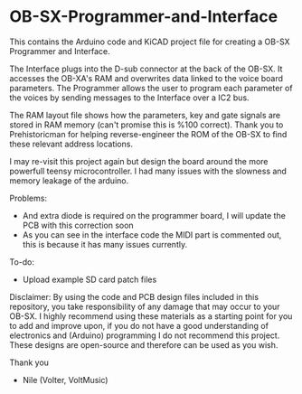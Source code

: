 # OB-SX-Programmer-and-Interface
This contains the Arduino code and KiCAD project file for creating a OB-SX Programmer and Interface.

The Interface plugs into the D-sub connector at the back of the OB-SX. It accesses the OB-XA's RAM and overwrites data linked to the voice board parameters.
The Programmer allows the user to program each parameter of the voices by sending messages to the Interface over a IC2 bus.

The RAM layout file shows how the parameters, key and gate signals are stored in RAM memory (can't promise this is %100 correct). Thank you to Prehistoricman for helping reverse-engineer the ROM of the OB-SX to find these relevant address locations.

I may re-visit this project again but design the board around the more powerfull teensy microcontroller. I had many issues with the slowness and memory leakage of the arduino.

Problems:
- And extra diode is required on the programmer board, I will update the PCB with this correction soon
- As you can see in the interface code the MIDI part is commented out, this is because it has many issues currently.

To-do:
- Upload example SD card patch files

Disclaimer:
By using the code and PCB design files included in this repository, you take responsibility of any damage that may occur to your OB-SX. I highly recommend using these materials as a starting point for you to add and improve upon, if you do not have a good understanding of electronics and (Arduino) programming I do not recommend this project. These designs are open-source and therefore can be used as you wish.

Thank you

- Nile (Volter, VoltMusic)
